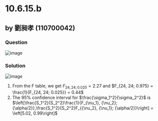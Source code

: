 # 10.6.15.b
## by 劉昶孝 (110700042)

### Question
![image](https://github.com/HWTeng-Course/202402-Statistics/assets/161222726/555f3363-97fd-42e3-a3a4-311f47488318)

### Solution

![image](https://github.com/HWTeng-Course/202402-Statistics/assets/161222726/fa4cd6fa-fecb-4af1-92ac-a7b70c394f23)

1. From the F table, we get $F_{24, 24; 0.025} = 2.27$ and $F_{24, 24; 0.975} = \frac{1}{F_{24, 24; 0.025}} = 0.44$
2. The 95% confidence interval for $\frac{\sigma_1^2}{\sigma_2^2}$ is $\left[\frac{S_1^2}{S_2^2}\frac{1}{F_{\nu_1}, {\nu_2}; {\alpha/2}},\frac{S_1^2}{S_2^2}F_{{\nu_2}, {\nu_1}; {\alpha/2}}\right] = \left[5.02, 0.99\right]$
